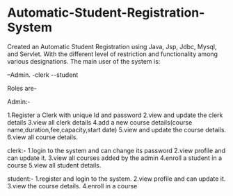 # Automatic-Student-Registration-System
Created an Automatic Student Registration using Java, Jsp, Jdbc, Mysql, and Servlet. With the different level of restriction and functionality among various designations. The main user of the system is: 

–Admin.
-clerk
--student


Roles are-

Admin:-


1.Register a Clerk with unique Id and password
2.view and update the clerk details
3.view all clerk details
4.add a new course details(course name,duration,fee,capacity,start date)
5.view and update the course details.
6.view all course details.

clerk:-
1.login to the system and can change its password
2.view profile and can update it.
3.view all courses added by the admin
4.enroll a student in a course
5.view all student details.

student:-
1.register and login to the system.
2.view profile and can update it.
3.view the course details.
4.enroll in a course
